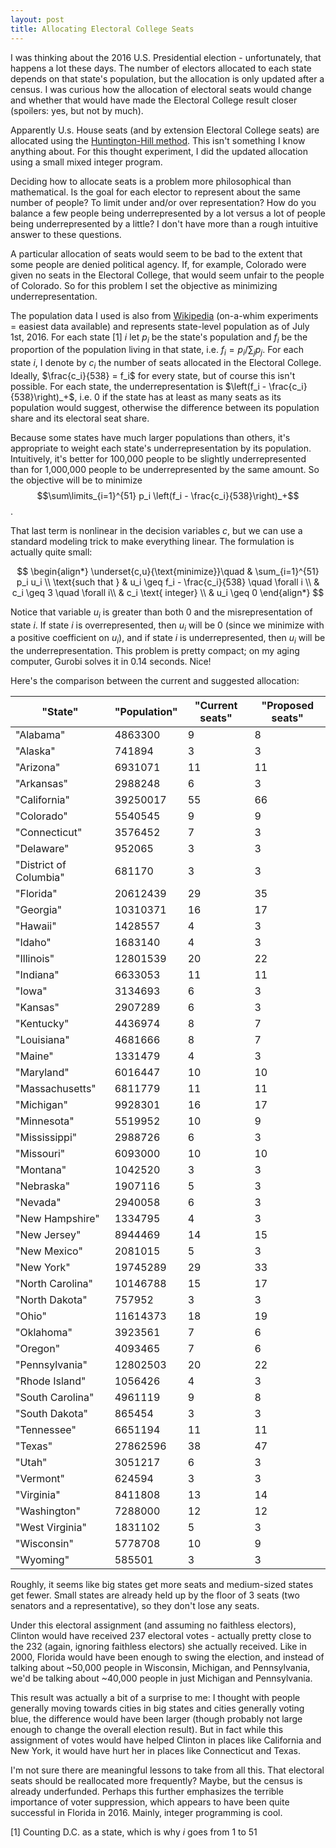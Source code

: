 ```yaml
---
layout: post
title: Allocating Electoral College Seats
---
```


I was thinking about the 2016 U.S. Presidential election - unfortunately, that happens a lot these days. The number of electors allocated to each state depends on that state's population, but the allocation is only updated after a census. I was curious how the allocation of electoral seats would change and whether that would have made the Electoral College result closer (spoilers: yes, but not by much).

Apparently U.s. House seats (and by extension Electoral College seats) are allocated using the [Huntington-Hill method](https://en.wikipedia.org/wiki/Huntington–Hill_method). This isn't something I know anything about. For this thought experiment, I did the updated allocation using a small mixed integer program.

Deciding how to allocate seats is a problem more philosophical than mathematical. Is the goal for each elector to represent about the same number of people? To limit under and/or over representation? How do you balance a few people being underrepresented by a lot versus a lot of people being underrepresented by a little? I don't have more than a rough intuitive answer to these questions.

A particular allocation of seats would seem to be bad to the extent that some people are denied political agency. If, for example, Colorado were given no seats in the Electoral College, that would seem unfair to the people of Colorado. So for this problem I set the objective as minimizing underrepresentation. 

The population data I used is also from [Wikipedia](https://en.wikipedia.org/wiki/List_of_U.S._states_and_territories_by_population) (on-a-whim experiments = easiest data available) and represents state-level population as of July 1st, 2016. For each state [1] $i$ let $p_i$ be the state's population and $f_i$ be the proportion of the population living in that state, i.e. $f_i = p_i / \sum_j p_j$. For each state $i$, I denote by $c_i$ the number of seats allocated in the Electoral College. Ideally, $\frac{c_i}{538} = f_i$ for every state, but of course this isn't possible. For each state, the underrepresentation is $\left(f_i - \frac{c_i}{538}\right)_+$, i.e. 0 if the state has at least as many seats as its population would suggest, otherwise the difference between its population share and its electoral seat share.

Because some states have much larger populations than others, it's appropriate to weight each state's underrepresentation by its population. Intuitively, it's better for 100,000 people to be slightly underrepresented than for 1,000,000 people to be underrepresented by the same amount. So the objective will be to minimize $$\sum\limits_{i=1}^{51} p_i \left(f_i - \frac{c_i}{538}\right)_+$$.

That last term is nonlinear in the decision variables $c$, but we can use a standard modeling trick to make everything linear. The formulation is actually quite small:

$$
\begin{align*}
\underset{c,u}{\text{minimize}}\quad & \sum_{i=1}^{51} p_i u_i \\
\text{such that } & u_i \geq f_i - \frac{c_i}{538} \quad \forall i \\
& c_i \geq 3 \quad \forall i\\
& c_i \text{ integer} \\
& u_i \geq 0
\end{align*}
$$

Notice that variable $u_i$ is greater than both 0 and the misrepresentation of state $i$. If state $i$ is overrepresented, then $u_i$ will be 0 (since we minimize with a positive coefficient on $u_i$), and if state $i$ is underrepresented, then $u_i$ will be the underrepresentation. This problem is pretty compact; on my aging computer, Gurobi solves it in 0.14 seconds. Nice!

Here's the comparison between the current and suggested allocation:

| "State"                | "Population" | "Current seats" | "Proposed seats" | 
|------------------------|--------------|-----------------|------------------| 
| "Alabama"              | 4863300      | 9               | 8                | 
| "Alaska"               | 741894       | 3               | 3                | 
| "Arizona"              | 6931071      | 11              | 11               | 
| "Arkansas"             | 2988248      | 6               | 3                | 
| "California"           | 39250017     | 55              | 66               | 
| "Colorado"             | 5540545      | 9               | 9                | 
| "Connecticut"          | 3576452      | 7               | 3                | 
| "Delaware"             | 952065       | 3               | 3                | 
| "District of Columbia" | 681170       | 3               | 3                | 
| "Florida"              | 20612439     | 29              | 35               | 
| "Georgia"              | 10310371     | 16              | 17               | 
| "Hawaii"               | 1428557      | 4               | 3                | 
| "Idaho"                | 1683140      | 4               | 3                | 
| "Illinois"             | 12801539     | 20              | 22               | 
| "Indiana"              | 6633053      | 11              | 11               | 
| "Iowa"                 | 3134693      | 6               | 3                | 
| "Kansas"               | 2907289      | 6               | 3                | 
| "Kentucky"             | 4436974      | 8               | 7                | 
| "Louisiana"            | 4681666      | 8               | 7                | 
| "Maine"                | 1331479      | 4               | 3                | 
| "Maryland"             | 6016447      | 10              | 10               | 
| "Massachusetts"        | 6811779      | 11              | 11               | 
| "Michigan"             | 9928301      | 16              | 17               | 
| "Minnesota"            | 5519952      | 10              | 9                | 
| "Mississippi"          | 2988726      | 6               | 3                | 
| "Missouri"             | 6093000      | 10              | 10               | 
| "Montana"              | 1042520      | 3               | 3                | 
| "Nebraska"             | 1907116      | 5               | 3                | 
| "Nevada"               | 2940058      | 6               | 3                | 
| "New Hampshire"        | 1334795      | 4               | 3                | 
| "New Jersey"           | 8944469      | 14              | 15               | 
| "New Mexico"           | 2081015      | 5               | 3                | 
| "New York"             | 19745289     | 29              | 33               | 
| "North Carolina"       | 10146788     | 15              | 17               | 
| "North Dakota"         | 757952       | 3               | 3                | 
| "Ohio"                 | 11614373     | 18              | 19               | 
| "Oklahoma"             | 3923561      | 7               | 6                | 
| "Oregon"               | 4093465      | 7               | 6                | 
| "Pennsylvania"         | 12802503     | 20              | 22               | 
| "Rhode Island"         | 1056426      | 4               | 3                | 
| "South Carolina"       | 4961119      | 9               | 8                | 
| "South Dakota"         | 865454       | 3               | 3                | 
| "Tennessee"            | 6651194      | 11              | 11               | 
| "Texas"                | 27862596     | 38              | 47               | 
| "Utah"                 | 3051217      | 6               | 3                | 
| "Vermont"              | 624594       | 3               | 3                | 
| "Virginia"             | 8411808      | 13              | 14               | 
| "Washington"           | 7288000      | 12              | 12               | 
| "West Virginia"        | 1831102      | 5               | 3                | 
| "Wisconsin"            | 5778708      | 10              | 9                | 
| "Wyoming"              | 585501       | 3               | 3                | 

Roughly, it seems like big states get more seats and medium-sized states get fewer. Small states are already held up by the floor of 3 seats (two senators and a representative), so they don't lose any seats.

Under this electoral assignment (and assuming no faithless electors), Clinton would have received 237 electoral votes - actually pretty close to the 232 (again, ignoring faithless electors) she actually received. Like in 2000, Florida would have been enough to swing the election, and instead of talking about ~50,000 people in Wisconsin, Michigan, and Pennsylvania, we'd be talking about ~40,000 people in just Michigan and Pennsylvania.

This result was actually a bit of a surprise to me: I thought with people generally moving towards cities in big states and cities generally voting blue, the difference would have been larger (though probably not large enough to change the overall election result). But in fact while this assignment of votes would have helped Clinton in places like California and New York, it would have hurt her in places like Connecticut and Texas.

I'm not sure there are meaningful lessons to take from all this. That electoral seats should be reallocated more frequently? Maybe, but the census is already underfunded. Perhaps this further emphasizes the terrible importance of voter suppression, which appears to have been quite successful in Florida in 2016. Mainly, integer programming is cool.

[1] Counting D.C. as a state, which is why $i$ goes from 1 to 51
